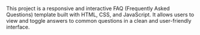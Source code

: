 This project is a responsive and
interactive FAQ (Frequently Asked Questions)
template built with HTML, CSS, and JavaScript.
It allows users to view and toggle answers to common questions in a
clean and user-friendly interface.
